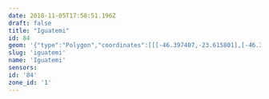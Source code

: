 ```yaml
---
date: 2018-11-05T17:58:51.196Z
draft: false
title: "Iguatemi"
id: 84
geom: '{"type":"Polygon","coordinates":[[[-46.397407,-23.615801],[-46.397483,-23.615705],[-46.397477,-23.615102],[-46.397276,-23.614566],[-46.397081,-23.614281],[-46.397249,-23.613774],[-46.397616,-23.613035],[-46.397654,-23.612589],[-46.397746,-23.612404],[-46.398105,-23.612151],[-46.398175,-23.611875],[-46.398353,-23.611644],[-46.398532,-23.611584],[-46.398709,-23.611416],[-46.398716,-23.611339],[-46.398804,-23.611327],[-46.398946,-23.611026],[-46.39923,-23.610866],[-46.399437,-23.610634],[-46.39979,-23.610551],[-46.39994,-23.610367],[-46.399878,-23.610267],[-46.399977,-23.610217],[-46.399975,-23.610104],[-46.400095,-23.609995],[-46.400427,-23.609851],[-46.400467,-23.609729],[-46.400661,-23.609604],[-46.401006,-23.609474],[-46.401214,-23.609255],[-46.401803,-23.608962],[-46.401898,-23.608816],[-46.401859,-23.608714],[-46.401904,-23.608643],[-46.402039,-23.608631],[-46.402149,-23.608464],[-46.402476,-23.608311],[-46.402588,-23.608102],[-46.402896,-23.608013],[-46.403272,-23.607765],[-46.403455,-23.607525],[-46.403718,-23.607368],[-46.403805,-23.607403],[-46.403922,-23.607315],[-46.403975,-23.607121],[-46.404112,-23.607016],[-46.404365,-23.606992],[-46.40465,-23.606619],[-46.404581,-23.606279],[-46.404768,-23.606132],[-46.404913,-23.605624],[-46.405121,-23.605601],[-46.40584,-23.604858],[-46.406378,-23.604785],[-46.406468,-23.604569],[-46.406579,-23.604496],[-46.406713,-23.604601],[-46.407305,-23.604436],[-46.40754,-23.60415],[-46.407904,-23.604001],[-46.40809,-23.603747],[-46.408302,-23.60358],[-46.410106,-23.603043],[-46.410437,-23.603068],[-46.410581,-23.602704],[-46.410758,-23.602581],[-46.411023,-23.602646],[-46.411376,-23.602616],[-46.411837,-23.602506],[-46.412086,-23.602371],[-46.412204,-23.602525],[-46.412408,-23.602496],[-46.412493,-23.602419],[-46.412564,-23.60217],[-46.41293,-23.602003],[-46.413003,-23.601723],[-46.413202,-23.601393],[-46.413558,-23.601135],[-46.413802,-23.600806],[-46.414089,-23.59959],[-46.414613,-23.599057],[-46.41479,-23.598718],[-46.414944,-23.598588],[-46.414908,-23.598352],[-46.415115,-23.597378],[-46.415321,-23.597128],[-46.415449,-23.596829],[-46.415694,-23.596657],[-46.416272,-23.59669],[-46.416264,-23.59652],[-46.416016,-23.596277],[-46.415871,-23.59603],[-46.415908,-23.595792],[-46.416311,-23.594991],[-46.417788,-23.593132],[-46.4179,-23.592853],[-46.418357,-23.592548],[-46.418645,-23.59249],[-46.418725,-23.592304],[-46.419461,-23.59232],[-46.419746,-23.592071],[-46.420253,-23.591988],[-46.420387,-23.592078],[-46.420383,-23.592184],[-46.420588,-23.592343],[-46.420856,-23.592385],[-46.421149,-23.592591],[-46.421409,-23.592638],[-46.421585,-23.592797],[-46.422137,-23.593057],[-46.422485,-23.593048],[-46.422756,-23.593198],[-46.423227,-23.593293],[-46.423616,-23.593287],[-46.42418,-23.593419],[-46.424935,-23.59341],[-46.425555,-23.593488],[-46.426217,-23.593412],[-46.426907,-23.593753],[-46.427274,-23.593855],[-46.429171,-23.594649],[-46.429562,-23.594693],[-46.429852,-23.594796],[-46.430069,-23.594749],[-46.430263,-23.594581],[-46.430515,-23.594628],[-46.430692,-23.594511],[-46.430684,-23.594305],[-46.4309,-23.593875],[-46.431474,-23.594015],[-46.431617,-23.594185],[-46.431681,-23.594508],[-46.431765,-23.594555],[-46.432217,-23.594399],[-46.432725,-23.594026],[-46.433039,-23.59393],[-46.433412,-23.593688],[-46.434208,-23.593762],[-46.434928,-23.593944],[-46.435314,-23.593922],[-46.43562,-23.593781],[-46.436031,-23.593313],[-46.436488,-23.59303],[-46.436852,-23.593223],[-46.437011,-23.593501],[-46.437165,-23.593596],[-46.437486,-23.593596],[-46.438071,-23.593488],[-46.43862,-23.593212],[-46.438857,-23.592847],[-46.43924,-23.59258],[-46.439301,-23.592245],[-46.439633,-23.591738],[-46.439874,-23.591678],[-46.44032,-23.591907],[-46.440464,-23.591865],[-46.440569,-23.591675],[-46.440558,-23.591374],[-46.440811,-23.591309],[-46.441115,-23.591408],[-46.441355,-23.591394],[-46.442242,-23.59152],[-46.442801,-23.591839],[-46.442688,-23.592287],[-46.442752,-23.592842],[-46.442823,-23.593012],[-46.443022,-23.59314],[-46.443168,-23.593098],[-46.443378,-23.592917],[-46.443835,-23.592794],[-46.444925,-23.592684],[-46.445262,-23.592771],[-46.445689,-23.593012],[-46.446652,-23.593214],[-46.447155,-23.593124],[-46.447889,-23.593087],[-46.44912,-23.593383],[-46.45021,-23.593218],[-46.452149,-23.593327],[-46.453606,-23.593843],[-46.454372,-23.593846],[-46.45464,-23.593932],[-46.454817,-23.594042],[-46.454936,-23.594298],[-46.455302,-23.594514],[-46.455465,-23.594474],[-46.455806,-23.594217],[-46.455993,-23.5942],[-46.456802,-23.594668],[-46.457044,-23.594991],[-46.457737,-23.595593],[-46.458343,-23.596278],[-46.45926,-23.597103],[-46.459372,-23.597305],[-46.459219,-23.5976],[-46.45926,-23.597789],[-46.460084,-23.597905],[-46.460467,-23.597895],[-46.461129,-23.597359],[-46.461682,-23.59726],[-46.461745,-23.597476],[-46.461744,-23.597949],[-46.461539,-23.598569],[-46.461149,-23.598785],[-46.460194,-23.598811],[-46.459863,-23.598883],[-46.459465,-23.599089],[-46.459295,-23.599264],[-46.458953,-23.600322],[-46.458715,-23.600684],[-46.458546,-23.601093],[-46.458223,-23.601391],[-46.458332,-23.602101],[-46.458033,-23.602822],[-46.457715,-23.602806],[-46.457577,-23.602926],[-46.456259,-23.606092],[-46.456091,-23.606355],[-46.455349,-23.607065],[-46.456094,-23.608095],[-46.455511,-23.608768],[-46.455362,-23.609549],[-46.455156,-23.609868],[-46.454895,-23.609995],[-46.454918,-23.610221],[-46.454545,-23.610223],[-46.453155,-23.610805],[-46.452332,-23.611083],[-46.451536,-23.611577],[-46.451112,-23.611937],[-46.450871,-23.611989],[-46.450663,-23.612166],[-46.450438,-23.612262],[-46.44979,-23.612896],[-46.44969,-23.613162],[-46.449242,-23.613805],[-46.449209,-23.613939],[-46.448529,-23.614486],[-46.448241,-23.614945],[-46.447972,-23.615227],[-46.447596,-23.615478],[-46.447232,-23.615906],[-46.446513,-23.616165],[-46.446184,-23.616454],[-46.44602,-23.616685],[-46.445114,-23.6165],[-46.444881,-23.616389],[-46.444514,-23.616419],[-46.444397,-23.616485],[-46.444117,-23.616449],[-46.444007,-23.616511],[-46.443505,-23.616457],[-46.441758,-23.616957],[-46.440358,-23.618205],[-46.439558,-23.618545],[-46.439112,-23.618804],[-46.439034,-23.618978],[-46.438584,-23.619211],[-46.438261,-23.619563],[-46.437788,-23.619755],[-46.437654,-23.619933],[-46.4372,-23.620037],[-46.437146,-23.620131],[-46.436901,-23.620193],[-46.436852,-23.620275],[-46.436793,-23.62022],[-46.436519,-23.620268],[-46.436457,-23.62043],[-46.435651,-23.620867],[-46.435303,-23.621212],[-46.435252,-23.621407],[-46.434808,-23.621907],[-46.434636,-23.622236],[-46.434213,-23.622483],[-46.433697,-23.622503],[-46.432386,-23.622839],[-46.432212,-23.623041],[-46.431807,-23.623334],[-46.431106,-23.624148],[-46.430831,-23.624597],[-46.430893,-23.624743],[-46.430819,-23.625079],[-46.430886,-23.625195],[-46.43086,-23.625282],[-46.430464,-23.625994],[-46.429837,-23.626757],[-46.429282,-23.627282],[-46.429136,-23.627744],[-46.428707,-23.62807],[-46.428435,-23.628201],[-46.428424,-23.628428],[-46.42851,-23.628602],[-46.428759,-23.628806],[-46.428828,-23.629137],[-46.429073,-23.629633],[-46.429415,-23.630004],[-46.429679,-23.630424],[-46.429667,-23.631219],[-46.429467,-23.632333],[-46.429641,-23.633845],[-46.429978,-23.634561],[-46.430049,-23.635567],[-46.429952,-23.6362],[-46.430108,-23.636454],[-46.429765,-23.636415],[-46.428436,-23.636986],[-46.427244,-23.637642],[-46.42675,-23.638016],[-46.426469,-23.638333],[-46.425835,-23.639153],[-46.425679,-23.639483],[-46.425108,-23.639721],[-46.424706,-23.640014],[-46.424358,-23.640732],[-46.424402,-23.641603],[-46.424572,-23.642547],[-46.424569,-23.643004],[-46.424413,-23.643625],[-46.424058,-23.64424],[-46.423802,-23.644412],[-46.423727,-23.644553],[-46.423464,-23.644687],[-46.42337,-23.644908],[-46.423214,-23.645052],[-46.423127,-23.645036],[-46.422731,-23.644554],[-46.422292,-23.644317],[-46.422049,-23.644277],[-46.421817,-23.644161],[-46.421624,-23.643969],[-46.421107,-23.643642],[-46.42112,-23.643488],[-46.421401,-23.64325],[-46.421275,-23.642868],[-46.421299,-23.642366],[-46.421064,-23.641922],[-46.421078,-23.641722],[-46.420522,-23.641216],[-46.420201,-23.641079],[-46.419636,-23.641097],[-46.419176,-23.641193],[-46.417794,-23.641145],[-46.417372,-23.640991],[-46.416796,-23.640561],[-46.416107,-23.640577],[-46.415792,-23.640138],[-46.415317,-23.640135],[-46.415001,-23.639718],[-46.41443,-23.639323],[-46.414304,-23.638557],[-46.414018,-23.637826],[-46.413791,-23.636176],[-46.413467,-23.635894],[-46.412794,-23.635562],[-46.412514,-23.635552],[-46.412086,-23.635696],[-46.411749,-23.635545],[-46.411147,-23.63476],[-46.41058,-23.634423],[-46.410501,-23.634146],[-46.409923,-23.633864],[-46.408876,-23.633543],[-46.408306,-23.632824],[-46.40778,-23.632463],[-46.407226,-23.632326],[-46.406765,-23.632041],[-46.406722,-23.631749],[-46.406903,-23.630645],[-46.406695,-23.630264],[-46.406524,-23.62955],[-46.407258,-23.628906],[-46.407292,-23.628828],[-46.40719,-23.628255],[-46.407258,-23.628045],[-46.40777,-23.627466],[-46.40815,-23.627302],[-46.408244,-23.627074],[-46.408198,-23.626691],[-46.40786,-23.626517],[-46.40741,-23.625698],[-46.407227,-23.625603],[-46.407204,-23.624801],[-46.406856,-23.624101],[-46.406673,-23.623466],[-46.406253,-23.623064],[-46.405848,-23.623226],[-46.405514,-23.623024],[-46.405211,-23.622969],[-46.404543,-23.623254],[-46.403506,-23.623864],[-46.403258,-23.623948],[-46.403043,-23.623846],[-46.402753,-23.623327],[-46.402336,-23.622922],[-46.401867,-23.62276],[-46.40134,-23.622488],[-46.400933,-23.622392],[-46.400749,-23.622125],[-46.400693,-23.621821],[-46.400418,-23.62118],[-46.400382,-23.621008],[-46.400465,-23.62048],[-46.400084,-23.620213],[-46.399279,-23.619906],[-46.3987,-23.619389],[-46.398057,-23.618995],[-46.397911,-23.618764],[-46.397871,-23.618484],[-46.397624,-23.618172],[-46.39761,-23.618064],[-46.397543,-23.617242],[-46.397666,-23.61687],[-46.397602,-23.616355],[-46.397643,-23.616062],[-46.397407,-23.615801]]]}'
slug: 'iguatemi'
name: 'Iguatemi'
sensors:
id: '84'
zone_id: '1'
---
```

		